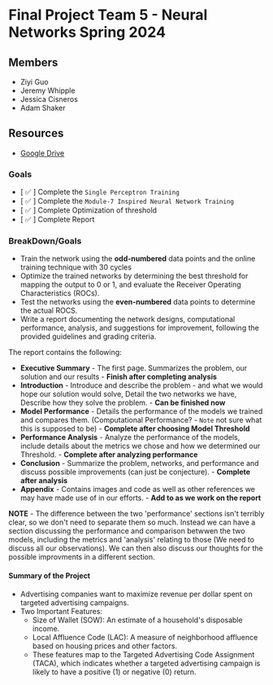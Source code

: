 # Final Project Team 5 - Neural Networks Spring 2024

## Members
- Ziyi Guo
- Jeremy Whipple
- Jessica Cisneros
- Adam Shaker

## Resources
- [Google Drive](https://docs.google.com/document/d/192plAoD7LcFVFtnl3MZ80Ufv4Z3IQYNonejYrzYmdpo/edit?usp=sharing)

### Goals
- [ :white_check_mark: ] Complete the `Single Perceptron Training`
- [ :white_check_mark: ] Complete the `Module-7 Inspired Neural Network Training`
- [ :white_check_mark: ] Complete Optimization of threshold
- [ :white_check_mark: ] Complete Report

### BreakDown/Goals
- Train the network using the **odd-numbered** data points and the online training technique with 30 cycles
- Optimize the trained networks by determining the best threshold for mapping the output to 0 or 1, and evaluate the Receiver Operating Characteristics (ROCs).
- Test the networks using the **even-numbered** data points to determine the actual ROCS.
- Write a report documenting the network designs, computational performance, analysis, and suggestions for improvement, following the provided guidelines and grading criteria.

The report contains the following:
- **Executive Summary** - The first page. Summarizes the problem, our solution and our results - **Finish after completing analysis**
- **Introduction** - Introduce and describe the problem - and what we would hope our solution would solve, Detail the two networks we have, Describe how they solve the problem. - **Can be finished now**
- **Model Performance** - Details the performance of the models we trained and compares them. (Computational Performance? - `Note` not sure what this is supposed to be) - **Complete after choosing Model Threshold**
- **Performance Analysis** - Analyze the performance of the models, include details about the metrics we chose and how we determined our Threshold. - **Complete after analyzing performance**
- **Conclusion** - Summarize the problem, networks, and performance and discuss possible improvements (can just be conjecture). - **Complete after analysis**
- **Appendix** - Contains images and code as well as other references we may have made use of in our efforts. - **Add to as we work on the report**

**NOTE** - The difference between the two 'performance' sections isn't terribly clear, so we don't need to separate them so much.  Instead we can have a section discussing the performance and comparison betwwen the two models, including the metrics and 'analysis' relating to those (We need to discuss all our observations). We can then also discuss our thoughts for the possible improvments in a different section.

#### Summary of the Project
- Advertising companies want to maximize revenue per dollar spent on targeted advertising campaigns.
- Two Important Features:
  - Size of Wallet (SOW): An estimate of a household's disposable income.
  - Local Affluence Code (LAC): A measure of neighborhood affluence based on housing prices and other factors.
  - These features map to the Targeted Advertising Code Assignment (TACA), which indicates whether a targeted advertising campaign is likely to have a positive (1) or negative (0) return.
